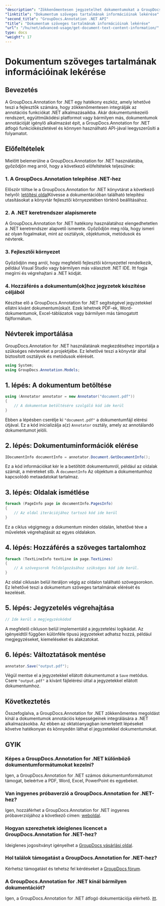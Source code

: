 ```yaml
---
"description": "Zökkenőmentesen jegyzetelhet dokumentumokat a GroupDocs.Annotation for .NET segítségével. Integrálhatja a jegyzetelési funkciókat .NET alkalmazásaiba."
"linktitle": "Dokumentum szöveges tartalmának információinak lekérése"
"second_title": "GroupDocs.Annotation .NET API"
"title": "Dokumentum szöveges tartalmának információinak lekérése"
"url": "/hu/net/advanced-usage/get-document-text-content-information/"
type: docs
"weight": 17
---
```


# Dokumentum szöveges tartalmának információinak lekérése

## Bevezetés
A GroupDocs.Annotation for .NET egy hatékony eszköz, amely lehetővé teszi a fejlesztők számára, hogy zökkenőmentesen integrálják az annotációs funkciókat .NET alkalmazásaikba. Akár dokumentumkezelő rendszert, együttműködési platformot vagy bármilyen más, dokumentumok annotációját igénylő alkalmazást épít, a GroupDocs.Annotation for .NET átfogó funkciókészletével és könnyen használható API-jával leegyszerűsíti a folyamatot.
## Előfeltételek
Mielőtt belemerülne a GroupDocs.Annotation for .NET használatába, győződjön meg arról, hogy a következő előfeltételek teljesülnek:
### 1. A GroupDocs.Annotation telepítése .NET-hez
Először töltse le a GroupDocs.Annotation for .NET könyvtárat a következő helyről: [letöltési oldal](https://releases.groupdocs.com/annotation/net/)Kövesse a dokumentációban található telepítési utasításokat a könyvtár fejlesztői környezetében történő beállításához.
### 2. A .NET keretrendszer alapismerete
A GroupDocs.Annotation for .NET hatékony használatához elengedhetetlen a .NET keretrendszer alapvető ismerete. Győződjön meg róla, hogy ismeri az olyan fogalmakat, mint az osztályok, objektumok, metódusok és névterek.
### 3. Fejlesztői környezet
Győződjön meg arról, hogy megfelelő fejlesztői környezettel rendelkezik, például Visual Studio vagy bármilyen más választott .NET IDE. Itt fogja megírni és végrehajtani a .NET kódját.
### 4. Hozzáférés a dokumentum(ok)hoz jegyzetek készítése céljából
Készítse elő a GroupDocs.Annotation for .NET segítségével jegyzetekkel ellátni kívánt dokumentum(oka)t. Ezek lehetnek PDF-ek, Word-dokumentumok, Excel-táblázatok vagy bármilyen más támogatott fájlformátum.

## Névterek importálása
GroupDocs.Annotation for .NET használatának megkezdéséhez importálja a szükséges névtereket a projektjébe. Ez lehetővé teszi a könyvtár által biztosított osztályok és metódusok elérését.
```csharp
using System;
using GroupDocs.Annotation.Models;
```
## 1. lépés: A dokumentum betöltése
```csharp
using (Annotator annotator = new Annotator("document.pdf"))
{
    // A dokumentum betöltésére szolgáló kód ide kerül
}
```
Ebben a lépésben cserélje ki `"document.pdf"` a dokumentumfájl elérési útjával. Ez a kód inicializálja a(z) `Annotator` osztály, amely az annotálandó dokumentumot jelöli.
## 2. lépés: Dokumentuminformációk elérése
```csharp
IDocumentInfo documentInfo = annotator.Document.GetDocumentInfo();
```
Ez a kód információkat kér le a betöltött dokumentumról, például az oldalak számát, a méreteket stb. A `documentInfo` Az objektum a dokumentumhoz kapcsolódó metaadatokat tartalmaz.
## 3. lépés: Oldalak ismétlése
```csharp
foreach (PageInfo page in documentInfo.PagesInfo)
{
    // Az oldal iterációjához tartozó kód ide kerül
}
```
Ez a ciklus végigmegy a dokumentum minden oldalán, lehetővé téve a műveletek végrehajtását az egyes oldalakon.
## 4. lépés: Hozzáférés a szöveges tartalomhoz
```csharp
foreach (TextLineInfo textLine in page.TextLines)
{
    // A szövegsorok feldolgozásához szükséges kód ide kerül.
}
```
Az oldal ciklusán belül iteráljon végig az oldalon található szövegsorokon. Ez lehetővé teszi a dokumentum szöveges tartalmának elérését és kezelését.
## 5. lépés: Jegyzetelés végrehajtása
```csharp
// Ide kerül a megjegyzéskódod
```
A megfelelő cikluson belül implementáld a jegyzetelési logikádat. Az igényeidtől függően különféle típusú jegyzeteket adhatsz hozzá, például megjegyzéseket, kiemeléseket és alakzatokat.
## 6. lépés: Változtatások mentése
```csharp
annotator.Save("output.pdf");
```
Végül mentse el a jegyzetekkel ellátott dokumentumot a `Save` metódus. Csere `"output.pdf"` a kívánt fájlelérési úttal a jegyzetekkel ellátott dokumentumhoz.

## Következtetés
Összefoglalva, a GroupDocs.Annotation for .NET zökkenőmentes megoldást kínál a dokumentumok annotációs képességeinek integrálására a .NET alkalmazásokba. Az ebben az oktatóanyagban ismertetett lépéseket követve hatékonyan és könnyedén láthat el jegyzetekkel dokumentumokat.
## GYIK
### Képes a GroupDocs.Annotation for .NET különböző dokumentumformátumokat kezelni?
Igen, a GroupDocs.Annotation for .NET számos dokumentumformátumot támogat, beleértve a PDF, Word, Excel, PowerPoint és egyebeket.
### Van ingyenes próbaverzió a GroupDocs.Annotation for .NET-hez?
Igen, hozzáférhet a GroupDocs.Annotation for .NET ingyenes próbaverziójához a következő címen: [weboldal](https://releases.groupdocs.com/).
### Hogyan szerezhetek ideiglenes licencet a GroupDocs.Annotation for .NET-hez?
Ideiglenes jogosítványt igényelhet a [GroupDocs vásárlási oldal](https://purchase.groupdocs.com/temporary-license/).
### Hol találok támogatást a GroupDocs.Annotation for .NET-hez?
Kérhetsz támogatást és tehetsz fel kérdéseket a [GroupDocs fórum](https://forum.groupdocs.com/c/annotation/10).
### A GroupDocs.Annotation for .NET kínál bármilyen dokumentációt?
Igen, a GroupDocs.Annotation for .NET átfogó dokumentációja elérhető. [itt](https://tutorials.groupdocs.com/annotation/net/).